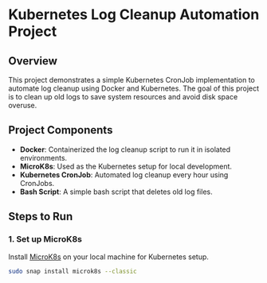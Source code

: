 # Kubernetes Log Cleanup Automation Project

## Overview
This project demonstrates a simple Kubernetes CronJob implementation to automate log cleanup using Docker and Kubernetes. The goal of this project is to clean up old logs to save system resources and avoid disk space overuse.

## Project Components
- **Docker**: Containerized the log cleanup script to run it in isolated environments.
- **MicroK8s**: Used as the Kubernetes setup for local development.
- **Kubernetes CronJob**: Automated log cleanup every hour using CronJobs.
- **Bash Script**: A simple bash script that deletes old log files.

## Steps to Run

### 1. Set up MicroK8s
Install [MicroK8s](https://microk8s.io/) on your local machine for Kubernetes setup.

```bash
sudo snap install microk8s --classic

